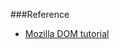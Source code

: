 

###Reference
* [Mozilla DOM tutorial](https://developer.mozilla.org/en-US/docs/Web/API/Document_Object_Model/Introduction)